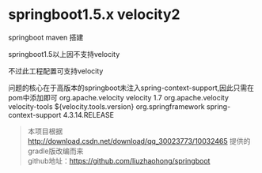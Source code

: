 # springboot1.5.x velocity2
springboot maven 搭建

springboot1.5以上因不支持velocity

不过此工程配置可支持velocity

问题的核心在于高版本的springboot未注入spring-context-support,因此只需在pom中添加即可
        <!--velocity配置-->
        		<dependency>
        			<groupId>org.apache.velocity</groupId>
        			<artifactId>velocity</artifactId>
        			<version>1.7</version>
        		</dependency>
        		<dependency>
        			<groupId>org.apache.velocity</groupId>
        			<artifactId>velocity-tools</artifactId>
        			<version>${velocity.tools.version}</version>
        		</dependency>
        		<dependency>
        			<groupId>org.springframework</groupId>
        			<artifactId>spring-context-support</artifactId>
        			<version>4.3.14.RELEASE</version>
        		</dependency>
        <!---->



>本项目根据 http://download.csdn.net/download/qq_30023773/10032465 
提供的gradle版改编而来<br/>
github地址：https://github.com/liuzhaohong/springboot
